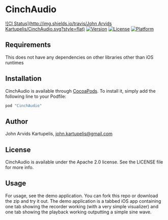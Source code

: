 # CinchAudio

[![CI Status](http://img.shields.io/travis/John Arvids Kartupelis/CinchAudio.svg?style=flat)](https://travis-ci.org/onepointsixtwo/CinchAudio)
[![Version](https://img.shields.io/cocoapods/v/CinchAudio.svg?style=flat)](http://cocoapods.org/pods/CinchAudio)
[![License](https://img.shields.io/cocoapods/l/CinchAudio.svg?style=flat)](http://cocoapods.org/pods/CinchAudio)
[![Platform](https://img.shields.io/cocoapods/p/CinchAudio.svg?style=flat)](http://cocoapods.org/pods/CinchAudio)

## Requirements

This does not have any dependencies on other libraries other than iOS runtimes

## Installation

CinchAudio is available through [CocoaPods](http://cocoapods.org). To install
it, simply add the following line to your Podfile:

```ruby
pod "CinchAudio"
```

## Author

John Arvids Kartupelis, john.kartupelis@gmail.com

## License

CinchAudio is available under the Apache 2.0 license. See the LICENSE file for more info.

## Usage

For usage, see the demo application. You can fork this repo or download the zip and try it out. The demo application is a tabbed iOS app containing one tab showing the recorder working (with a very simple visualizer) and one tab showing the playback working outputting a simple sine wave.
